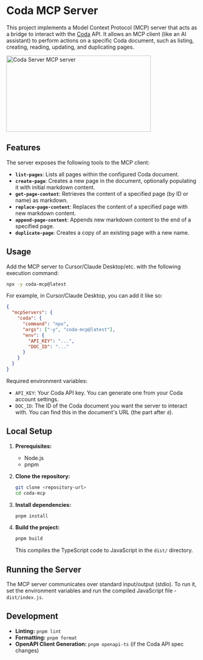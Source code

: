 # Coda MCP Server

This project implements a Model Context Protocol (MCP) server that acts as a bridge to interact with the [Coda](https://coda.io/) API. It allows an MCP client (like an AI assistant) to perform actions on a specific Coda document, such as listing, creating, reading, updating, and duplicating pages.

<a href="https://glama.ai/mcp/servers/@orellazri/coda-mcp">
  <img width="380" height="200" src="https://glama.ai/mcp/servers/@orellazri/coda-mcp/badge" alt="Coda Server MCP server" />
</a>

## Features

The server exposes the following tools to the MCP client:

- **`list-pages`**: Lists all pages within the configured Coda document.
- **`create-page`**: Creates a new page in the document, optionally populating it with initial markdown content.
- **`get-page-content`**: Retrieves the content of a specified page (by ID or name) as markdown.
- **`replace-page-content`**: Replaces the content of a specified page with new markdown content.
- **`append-page-content`**: Appends new markdown content to the end of a specified page.
- **`duplicate-page`**: Creates a copy of an existing page with a new name.

## Usage

Add the MCP server to Cursor/Claude Desktop/etc. with the following execution command:

```bash
npx -y coda-mcp@latest
```

For example, in Cursor/Claude Desktop, you can add it like so:

```json
{
  "mcpServers": {
    "coda": {
      "command": "npx",
      "args": ["-y", "coda-mcp@latest"],
      "env": {
        "API_KEY": "...",
        "DOC_ID": "..."
      }
    }
  }
}
```

Required environment variables:

- `API_KEY`: Your Coda API key. You can generate one from your Coda account settings.
- `DOC_ID`: The ID of the Coda document you want the server to interact with. You can find this in the document's URL (the part after `d`).

## Local Setup

1.  **Prerequisites:**

    - Node.js
    - pnpm

2.  **Clone the repository:**

    ```bash
    git clone <repository-url>
    cd coda-mcp
    ```

3.  **Install dependencies:**

    ```bash
    pnpm install
    ```

4.  **Build the project:**
    ```bash
    pnpm build
    ```
    This compiles the TypeScript code to JavaScript in the `dist/` directory.

## Running the Server

The MCP server communicates over standard input/output (stdio). To run it, set the environment variables and run the compiled JavaScript file - `dist/index.js`.

## Development

- **Linting:** `pnpm lint`
- **Formatting:** `pnpm format`
- **OpenAPI Client Generation:** `pnpm openapi-ts` (if the Coda API spec changes)
